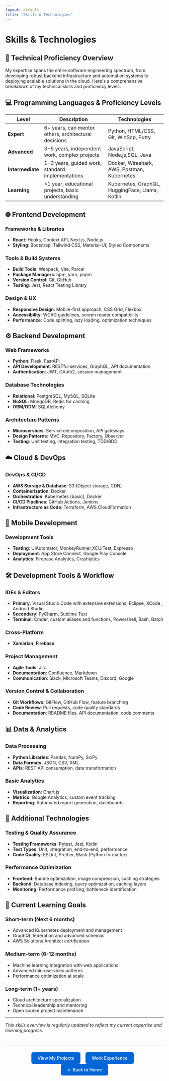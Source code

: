 ```yaml
---
layout: default
title: "Skills & Technologies"
---
```


# Skills & Technologies

## 🎯 Technical Proficiency Overview

My expertise spans the entire software engineering spectrum, from developing robust backend infrastructure and automation systems to deploying scalable solutions in the cloud. Here's a comprehensive breakdown of my technical skills and proficiency levels.

## 💻 Programming Languages & Proficiency Levels

| Level | Description | Technologies |
|-------|-------------|--------------|
| **Expert** | 6+ years, can mentor others, architectural decisions | Python, HTML/CSS, Git, WinScp, Putty |
| **Advanced** | 3-5 years, independent work, complex projects | JavaScript, Node.js,SQL, Java |
| **Intermediate** | 1-3 years, guided work, standard implementations | Docker, Wireshark, AWS, Postman, Kubernetes|
| **Learning** | <1 year, educational projects, basic understanding |  Kubernetes, GraphQL, HuggingFace, Llama, Kotlin |

## 🌐 Frontend Development

### **Frameworks & Libraries**
- **React**: Hooks, Context API, Next.js, Node.js
- **Styling**: Bootstrap, Tailwind CSS, Material-UI, Styled Components

### **Tools & Build Systems**
- **Build Tools**: Webpack, Vite, Parcel
- **Package Managers**: npm, yarn, pnpm
- **Version Control**: Git, GitHub
- **Testing**: Jest, React Testing Library

### **Design & UX**
- **Responsive Design**: Mobile-first approach, CSS Grid, Flexbox
- **Accessibility**: WCAG guidelines, screen reader compatibility
- **Performance**: Code splitting, lazy loading, optimization techniques

## ⚙️ Backend Development

### **Web Frameworks**
- **Python**: Flask, FastAPI
- **API Development**: RESTful services, GraphQL, API documentation
- **Authentication**: JWT, OAuth2, session management

### **Database Technologies**
- **Relational**: PostgreSQL, MySQL, SQLite
- **NoSQL**: MongoDB, Redis for caching
- **ORM/ODM**: SQLAlchemy

### **Architecture Patterns**
- **Microservices**: Service decomposition, API gateways
- **Design Patterns**: MVC, Repository, Factory, Observer
- **Testing**: Unit testing, integration testing, TDD/BDD

## ☁️ Cloud & DevOps

### **DevOps & CI/CD**
- **AWS Storage & Database**: S3 (Object storage, CDN)
- **Containerization**: Docker
- **Orchestration**: Kubernetes (basic), Docker 
- **CI/CD Pipelines**: GitHub Actions, Jenkins
- **Infrastructure as Code**: Terraform, AWS CloudFormation

## 📱 Mobile Development

### **Development Tools**
- **Testing**: UIAutomator, MonkeyRunner,XCUITest, Expresso
- **Deployment**: App Store Connect, Google Play Console
- **Analytics**: Firebase Analytics, Crashlytics

## 🛠️ Development Tools & Workflow

### **IDEs & Editors**
- **Primary**: Visual Studio Code with extensive extensions, Eclipse, XCode , Android Studio
- **Secondary**: PyCharm, Sublime Text
- **Terminal**: Cmder, custom aliases and functions, Powershell, Bash, Batch

### **Cross-Platform**
- **Xamarian**, **Firebase**

### **Project Management**
- **Agile Tools**: Jira
- **Documentation**: Confluence, Markdown
- **Communication**: Slack, Microsoft Teams, Discord, Google

### **Version Control & Collaboration**
- **Git Workflows**: GitFlow, GitHub Flow, feature branching
- **Code Review**: Pull requests, code quality standards
- **Documentation**: README files, API documentation, code comments

## 📊 Data & Analytics

### **Data Processing**
- **Python Libraries**: Pandas, NumPy, SciPy
- **Data Formats**: JSON, CSV, XML
- **APIs**: REST API consumption, data transformation

### **Basic Analytics**
- **Visualization**: Chart.js
- **Metrics**: Google Analytics, custom event tracking
- **Reporting**: Automated report generation, dashboards

## 🔧 Additional Technologies

### **Testing & Quality Assurance**
- **Testing Frameworks**: Pytest, Jest, Kotlin
- **Test Types**: Unit, integration, end-to-end, performance
- **Code Quality**: ESLint, Prettier, Black (Python formatter)

### **Performance Optimization**
- **Frontend**: Bundle optimization, image compression, caching strategies
- **Backend**: Database indexing, query optimization, caching layers
- **Monitoring**: Performance profiling, bottleneck identification



## 🎯 Current Learning Goals

### **Short-term (Next 6 months)**
- Advanced Kubernetes deployment and management
- GraphQL federation and advanced schemas
- AWS Solutions Architect certification

### **Medium-term (6-12 months)**
- Machine learning integration with web applications
- Advanced microservices patterns
- Performance optimization at scale

### **Long-term (1+ years)**
- Cloud architecture specialization
- Technical leadership and mentoring
- Open source project maintenance

---

*This skills overview is regularly updated to reflect my current expertise and learning progress.*

<!-- Navigation footer -->
<!-- **[← View My Projects| ](projects.md)[← Work Experience | ](experience.md)[← Back to Home](index.md)** -->

<div style="text-align: center; margin: 40px 0; padding: 20px; border-top: 1px solid #e1e4e8;">
  <a href="{{ site.baseurl }}/projects.html" style="background: #0366d6; color: white; padding: 10px 20px; border-radius: 6px; text-decoration: none; font-weight: 500; margin-right: 12px; display: inline-block;">
    View My Projects
  </a>
  <a href="{{ site.baseurl }}/experience.html" style="background: #0366d6; color: white; padding: 10px 20px; border-radius: 6px; text-decoration: none; font-weight: 500; margin-right: 12px; display: inline-block;">
    Work Experience
  </a>
  <a href="{{ site.baseurl }}/" style="background: #0366d6; color: white; padding: 10px 20px; border-radius: 6px; text-decoration: none; font-weight: 500; display: inline-block;">
    ← Back to Home
  </a>
</div>